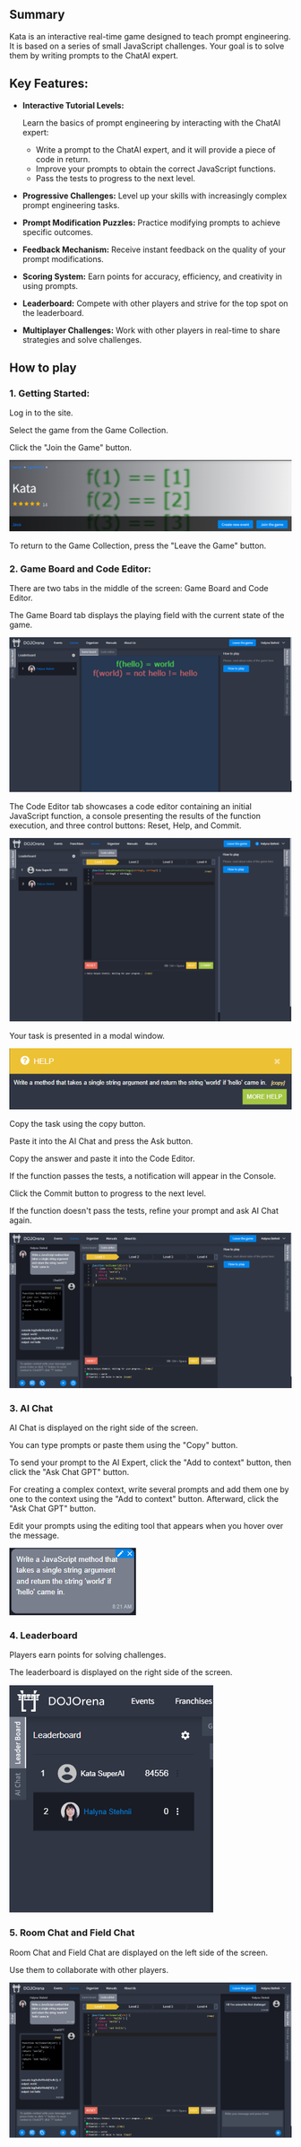 <meta charset="UTF-8">

## Summary

Kata is an interactive real-time game designed to teach prompt engineering. It is based on a series of small JavaScript challenges. Your goal is to solve them by writing prompts to the ChatAI expert.

## Key Features:

- **Interactive Tutorial Levels:**

  Learn the basics of prompt engineering by interacting with the ChatAI expert:

  - Write a prompt to the ChatAI expert, and it will provide a piece of code in return.
  - Improve your prompts to obtain the correct JavaScript functions.
  - Pass the tests to progress to the next level.

- **Progressive Challenges:** Level up your skills with increasingly complex prompt engineering tasks.
- **Prompt Modification Puzzles:** Practice modifying prompts to achieve specific outcomes.
- **Feedback Mechanism:** Receive instant feedback on the quality of your prompt modifications.
- **Scoring System:** Earn points for accuracy, efficiency, and creativity in using prompts.
- **Leaderboard:** Compete with other players and strive for the top spot on the leaderboard.
- **Multiplayer Challenges:** Work with other players in real-time to share strategies and solve challenges.

## How to play

### 1. Getting Started:

Log in to the site.

Select the game from the Game Collection.

Click the "Join the Game" button.

![Join the Game](./images/01.png)

To return to the Game Collection, press the "Leave the Game" button.

### 2. Game Board and Code Editor:

There are two tabs in the middle of the screen: Game Board and Code Editor.

The Game Board tab displays the playing field with the current state of the game.

![Game Board](./images/04.png)

The Code Editor tab showcases a code editor containing an initial JavaScript function, a console presenting the results of the function execution, and three control buttons: Reset, Help, and Commit.

![Code Editor](./images/02.png)

Your task is presented in a modal window.

![Your task](./images/03.png)

Copy the task using the copy button.

Paste it into the AI Chat and press the Ask button.

Copy the answer and paste it into the Code Editor.

If the function passes the tests, a notification will appear in the Console.

Click the Commit button to progress to the next level.

If the function doesn't pass the tests, refine your prompt and ask AI Chat again.

![Write prompts](./images/05.png)

### 3. AI Chat

AI Chat is displayed on the right side of the screen.

You can type prompts or paste them using the "Copy" button.

To send your prompt to the AI Expert, click the "Add to context" button, then click the "Ask Chat GPT" button.

For creating a complex context, write several prompts and add them one by one to the context using the "Add to context" button. Afterward, click the "Ask Chat GPT" button.

Edit your prompts using the editing tool that appears when you hover over the message.

![Edit message](./images/06.png)

### 4. Leaderboard

Players earn points for solving challenges.

The leaderboard is displayed on the right side of the screen.

![Leaderboard](./images/07.png)

### 5. Room Chat and Field Chat

Room Chat and Field Chat are displayed on the left side of the screen.

Use them to collaborate with other players.

![Room Chat and Field Chat](./images/08.png)
